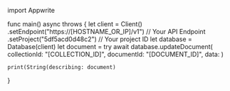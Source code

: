 import Appwrite

func main() async throws {
    let client = Client()
      .setEndpoint("https://[HOSTNAME_OR_IP]/v1") // Your API Endpoint
      .setProject("5df5acd0d48c2") // Your project ID
    let database = Database(client)
    let document = try await database.updateDocument(
        collectionId: "[COLLECTION_ID]",
        documentId: "[DOCUMENT_ID]",
        data: 
    )

    print(String(describing: document)
}

